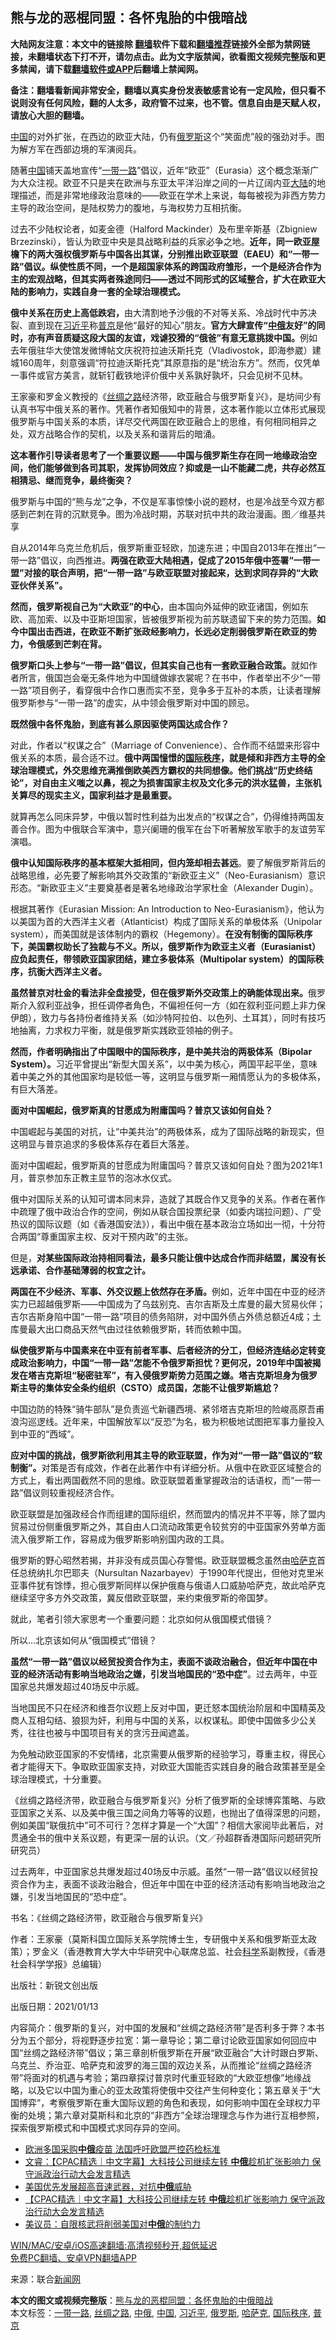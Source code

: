  <h2>熊与龙的恶棍同盟：各怀鬼胎的中俄暗战</h2> <p class="notice"><b>大陆网友注意：本文中的链接除 <a href="https://github.com/bannedbook/fanqiang" >翻墙</a>软件下载和<a href="https://github.com/killgcd/justmysocks/blob/master/README.md">翻墙推荐</a>链接外全部为禁网链接，未翻墙状态下打不开，请勿点击。此为文字版禁闻，欲看图文视频完整版和更多禁闻，请下载<a href="https://github.com/bannedbook/fanqiang">翻墙软件或APP</a>后翻墙上禁闻网。</p><p>备注：翻墙看新闻非常安全，翻墙以真实身份发表敏感言论有一定风险，但只看不说则没有任何风险，翻的人太多，政府管不过来，也不管。信息自由是天赋人权，请放心大胆的翻墙。</b></p>  <div class="entry"> <p id="conimg"><a href="https://www.bannedbook.org/bnews/tag/%E4%B8%AD%E5%9B%BD/" class="st_tag internal_tag" rel="tag" title="标签 中国 下的日志">中国</a>的对外扩张，在西边的欧亚大陆，仍有<a href="https://www.bannedbook.org/bnews/tag/%e4%bf%84%e7%bd%97%e6%96%af/" class="st_tag internal_tag" rel="tag" title="标签 俄罗斯 下的日志">俄罗斯</a>这个“笑面虎”般的强劲对手。图为解方军在西部边境的军演阅兵。</p> <p>随著<span class='wp_keywordlink_affiliate'><a href="https://www.bannedbook.org/" title="中国" target="_blank">中国</a></span>铺天盖地宣传“<a href="https://www.bannedbook.org/bnews/tag/%e4%b8%80%e5%b8%a6%e4%b8%80%e8%b7%af/" class="st_tag internal_tag" rel="tag" title="标签 一带一路 下的日志">一带一路</a>”倡议，近年“欧亚”（Eurasia）这个概念渐渐广为大众注视。欧亚不只是夹在欧洲与东亚太平洋沿岸之间的一片辽阔内亚<span class='wp_keywordlink_affiliate'><a href="https://www.bannedbook.org/" title="大陆" target="_blank">大陆</a></span>的地理描述，而是非常地缘政治意味的——欧亚在学术上来说，每每被视为非西方势力主导的政治空间，是陆权势力的腹地，与海权势力互相抗衡。</p> <p>过去不少陆权论者，如麦金德（Halford Mackinder）及布里辛斯基（Zbigniew Brzezinski），皆认为欧亚中央是具战略利益的兵家必争之地。<strong>近年，同一欧亚屋檐下的两大强权俄罗斯与中国各出其谋，分别推出欧亚联盟（EAEU）和“一带一路”倡议。</strong><strong>纵使性质不同，一个是超国家体系的跨国政府雏形，一个是经济合作为主的宏观战略，但其实两者殊途同归——透过不同形式的区域整合，扩大在欧亚大陆的影响力，实践自身一套的全球治理模式。</strong></p> <p><strong>俄中关系在历史上高低跌宕，</strong>由大清割地予沙俄的不对等关系、冷战时代中苏决裂、直到现在<a href="https://www.bannedbook.org/bnews/tag/%e4%b9%a0%e8%bf%91%e5%b9%b3/" class="st_tag internal_tag" rel="tag" title="标签 习近平 下的日志">习近平</a>称<a href="https://www.bannedbook.org/bnews/tag/%e6%99%ae%e4%ba%ac/" class="st_tag internal_tag" rel="tag" title="标签 普京 下的日志">普京</a>是他“最好的知心”朋友。<strong>官方大肆宣传“<a href="https://www.bannedbook.org/bnews/tag/%E4%B8%AD%E4%BF%84/" class="st_tag internal_tag" rel="tag" title="标签 中俄 下的日志">中俄</a>友好”的同时，亦有声音质疑这段大国的友谊，戏谑狡猾的“俄爸”有意无意挑拨中国。</strong>例如去年俄驻华大使馆发微博帖文庆祝符拉迪沃斯托克（Vladivostok，即海参崴）建城160周年，刻意强调“符拉迪沃斯托克”其原意指的是“统治东方”。然而，仅凭单一事件或官方美言，就斩钉截铁地评价俄中关系孰好孰坏，只会见树不见林。</p> <p>王家豪和罗金义教授的《<a href="https://www.bannedbook.org/bnews/tag/%E4%B8%9D%E7%BB%B8%E4%B9%8B%E8%B7%AF/" class="st_tag internal_tag" rel="tag" title="标签 丝绸之路 下的日志">丝绸之路</a>经济带，欧亚融合与俄罗斯复兴》，是坊间少有认真书写中俄关系的著作。凭著作者知俄知中的背景，这本著作能以立体形式展现俄罗斯与中国关系的本质，详尽交代两国在欧亚融合上的思维，有何相同相异之处，双方战略合作的契机，以及关系和谐背后的暗涌。</p> <p><strong>这本著作引导读者思考了一个重要议题——中国与俄罗斯生存在同一地缘政治空间，他们能够做到各司其职，发挥协同效应？抑或是一山不能藏二虎，共存必然互相猜忌、继而竞争，最终衡突？</strong></p> <p>俄罗斯与中国的“熊与龙”之争，不仅是军事惊悚小说的题材，也是冷战至今双方都感到芒刺在背的沉默竞争。图为冷战时期，苏联对抗中共的政治漫画。图／维基共享</p> <p>自从2014年乌克兰危机后，俄罗斯重亚轻欧，加速东进；中国自2013年在推出“一带一路”倡议，向西推进。<strong>两强在欧亚大陆相遇，促成了2015年俄中签署“一带一盟”对接的联合声明，把“一带一路”与欧亚联盟对接起来，达到求同存异的“大欧亚伙伴关系”。</strong></p> <p><strong>然而，俄罗斯视自己为“大欧亚”的中心</strong>，由本国向外延伸的欧亚诸国，例如东欧、高加索、以及中亚斯坦国家，皆被俄罗斯视为前苏联遗留下来的势力范围。<strong>如今中国出击西进，在欧亚不断扩张政经影响力，长远必定削弱俄罗斯在欧亚的势力，令俄感到芒刺在背。</strong></p> <p><strong>俄罗斯口头上参与“一带一路”倡议，但其实自己也有一套欧亚融合政策。</strong>就如作者所言，俄国岂会毫无条件地为中国缝做嫁衣裳呢？在书中，作者举出不少“一带一路”项目例子，看穿俄中合作口惠而实不至，竞争多于互补的本质，让读者理解俄罗斯参与“一带一路”的虚实，从中领会俄罗斯对中国的顾忌。</p>  <p><strong>既然俄中各怀鬼胎，到底有甚么原因驱使两国达成合作？</strong></p> <p>对此，作者以“权谋之合”（Marriage of Convenience）、合作而不结盟来形容中俄关系的本质，最合适不过。<strong>俄中两国憧憬的<a href="https://www.bannedbook.org/bnews/tag/%E5%9B%BD%E9%99%85%E7%A7%A9%E5%BA%8F/" class="st_tag internal_tag" rel="tag" title="标签 国际秩序 下的日志">国际秩序</a>，就是倾和非西方主导的全球治理模式，外交思维充满推倒欧美西方霸权的共同想像。他们挑战“历史终结论”，对自由主义嗤之以鼻，视之为损害国家主权及文化多元的洪水猛兽，主张机关算尽的现实主义，国家利益才是最重要。</strong></p> <p>就算再怎么同床异梦，中俄以暂时性利益为出发点的“权谋之合”，仍得维持两国友善合作。图为中俄联合军演中，意兴阑珊的俄军在台下听著解放军歌手的友谊劳军演唱。</p> <p><strong>俄中认知国际秩序的基本框架大抵相同，但内笼却相去甚远</strong>。要了解俄罗斯背后的战略思维，必先要了解影响其外交政策的“新欧亚主义”（Neo-Eurasianism）意识形态。“新欧亚主义”主要奠基者是著名地缘政治学家杜金（Alexander Dugin）。</p> <p>根据其著作《Eurasian Mission: An Introduction to Neo-Eurasianism》，他认为以美国为首的大西洋主义者（Atlanticist）构成了国际关系的单极体系（Unipolar system），而美国就是该体制内的霸权（Hegemony）。<strong>在没有制衡的国际秩序下，美国霸权助长了独裁与不义。所以，俄罗斯作为欧亚主义者（Eurasianist）应负起责任，带领欧亚国家团结，建立多极体系（Multipolar system）的国际秩序，抗衡大西洋主义者。</strong></p> <p><strong>虽然普京对杜金的看法非全盘接受，但在俄罗斯外交政策上的确能体现出来。</strong>俄罗斯介入叙利亚战争，担任调停者角色，不偏袒任何一方（如在叙利亚问题上非力保伊朗），致力与各持份者维持关系（如沙特阿拉伯、以色列、土耳其），同时有技巧地抽离，力求权力平衡，就是俄罗斯实践欧亚领袖的例子。</p> <p><strong>然而，作者明确指出了中国眼中的国际秩序，是中美共治的两极体系（Bipolar System）。</strong>习近平曾提出“新型大国关系”，以中美为核心，两国平起平坐，意味着中美之外的其他国家均是较低一等，这明显与俄罗斯一厢情愿认为的多极体系，有巨大落差。</p> <p><strong>面对中国崛起，俄罗斯真的甘愿成为附庸国吗？普京又该如何自处？</strong></p> <p>中国崛起与美国的对抗，让“中美共治”的两极体系，成为了国际战略的新现实，但这明显与普京追求的多极体系存在着巨大落差。</p> <p>面对中国崛起，俄罗斯真的甘愿成为附庸国吗？普京又该如何自处？图为2021年1月，普京参加东正教主显节的泡冰水仪式。</p>  <p>俄中对国际关系的认知可谓本同末异，造就了其既合作又竞争的关系。作者在著作中疏理了俄中政治合作的空间，例如从联合国投票纪录（如委内瑞拉问题）、广受热议的国际议题（如《香港国安法》），看出中俄在基本政治立场如出一彻，十分符合两国“尊重国家主权、反对干预内政”的主张。</p> <p>但是，<strong>对某些国际政治持相同看法，最多只能让俄中达成合作而非结盟，属没有长远承诺、合作基础薄弱的权宜之计。</strong></p> <p><strong>两国在不少经济、军事、外交议题上依然存在矛盾。</strong>例如，近年中国在中亚的经济实力已超越俄罗斯——中国成为了乌兹别克、吉尔吉斯及土库曼的最大贸易伙伴；吉尔吉斯身陷中国“一带一路”项目的债务陷阱，对中国外债占外债总额近4成；土库曼最大出口商品天然气由过往依赖俄罗斯，转而依赖中国。</p> <p><strong>纵使俄罗斯与中国素来在中亚有前者军事、后者经济的分工，但经济连结必定转变成政治影响力，中国“一带一路”怎能不令俄罗斯担忧？</strong><strong>更何况，2019年中国被揭发在塔吉克斯坦“秘密驻军”，有入侵俄罗斯势力范围之嫌。塔吉克斯坦身为俄罗斯主导的集体安全条约组织（CSTO）成员国，怎能不让俄罗斯尴尬？</strong></p> <p>中国边防的特殊“骑牛部队”是负责巡弋新疆西境、紧邻塔吉克斯坦的险峻高原吾甫浪沟巡逻线。近年来，中国解放军以“反恐”为名，极为积极地试图把军事力量投入到中亚的“西域”。</p> <p><strong>应对中国的挑战，俄罗斯欲利用其主导的欧亚联盟，作为对“一带一路”倡议的“软制衡”。</strong>对策是否有成效，作者在此著作中有详细分析。从俄中在欧亚区域整合的方式上，看出两国截然不同的思维。欧亚联盟着重掌握政治的话语权，而“一带一路”倡议则较重视经济合作。</p> <p>欧亚联盟是加强政经合作而组建的国际组织，然而盟内的情况并不平等，除了盟内贸易过份侧重俄罗斯之外，其自由人口流动政策更令较贫穷的中亚国家外劳单方面流入俄罗斯工作，容易成为俄罗斯影响别国内政的工具。</p> <p>俄罗斯的野心昭然若揭，并非没有成员国心存警惕。欧亚联盟概念虽然由<a href="https://www.bannedbook.org/bnews/tag/%E5%93%88%E8%90%A8%E5%85%8B/" class="st_tag internal_tag" rel="tag" title="标签 哈萨克 下的日志">哈萨克</a>首任总统纳扎尔巴耶夫（Nursultan Nazarbayev）于1990年代提出，但他对克里米亚事件犹有馀悸，担心俄罗斯同样以保护俄裔与俄语人口威胁哈萨克，故此哈萨克继续坚守多方外交政策，冀反借欧亚联盟，来约束俄罗斯的帝国梦。</p> <p>就此，笔者引领大家思考一个重要问题：北京如何从俄国模式借镜？</p> <p>所以&#8230;北京该如何从“俄国模式”借镜？</p>  <p><strong>虽然“一带一路”倡议以经贸投资合作为主，表面不谈政治融合，但近年中国在中亚的经济活动有影响当地政治之嫌，引发当地国民的“恐中症”</strong>。过去两年，中亚国家总共爆发超过40场反中示威。</p> <p>当地国民不只在经济和维吾尔议题上反对中国，更迁怒本国统治阶层和中国精英及商人互相勾结、狼狈为奸，利用与中国的关系，以权谋私。即使中国做多少公关秀，往往也被与中国项目有关的贪污丑闻遮盖。</p> <p>为免触动欧亚国家的不安情绪，北京需要从俄罗斯的经验学习，尊重主权，得民心者才能得天下。争取欧亚国家支持，对欧亚大国能否实践自身的融合政策甚至是全球治理模式，十分重要。</p> <p>《丝绸之路经济带，欧亚融合与俄罗斯复兴》分析了俄罗斯的全球博弈策略、与欧亚国家之关系、以及美中俄三国之间角力等等的议题，也抛出了值得深思的问题，例如美国“联俄抗中”可不可行？怎样才算是一个“大国”？相信大家阅毕此著后，对贯通全书的俄中关系议题，有更深一层的认识。（文／孙超群香港国际问题研究所研究员）</p> <p>过去两年，中亚国家总共爆发超过40场反中示威。虽然“一带一路”倡议以经贸投资合作为主，表面不谈政治融合，但近年中国在中亚的经济活动有影响当地政治之嫌，引发当地国民的“恐中症”。</p> <p>书名：《丝绸之路经济带，欧亚融合与俄罗斯复兴》</p> <p>作者：王家豪（莫斯科国立国际关系学院博士生，专研俄中关系和俄罗斯亚太政策）；罗金义（香港教育大学大中华研究中心联席总监、社会<span class='wp_keywordlink'><a href="https://www.bannedbook.org/forum11/topic309.html" title="禁片：“科学”的棍子" target="_blank">科学</a></span>系副教授，《香港社会科学学报》总编辑）</p> <p>出版社：新锐文创出版</p> <p>出版日期：2021/01/13</p> <p>内容简介：俄罗斯的复兴，对中国的发展和“丝绸之路经济带”是否利多于弊？本书分为五个部分，将视野逐步拉宽：第一章导论；第二章讨论欧亚国家如何回应中国“丝绸之路经济带”倡议；第三章剖析俄罗斯在开展“欧亚融合”大计时跟白罗斯、乌克兰、乔治亚、哈萨克和波罗的海三国的双边关系，从而推论“丝绸之路经济带”将面对的机遇与考验；第四章探讨普京时代重亚轻欧的“大欧亚想像”地缘战略，以及它以中国为重心的亚太政策将使俄中交往产生何种变化；第五章关于“大国博弈”，考察俄罗斯在重大国际议题的角色和表现，如何影响中国在全球权力平衡的处境；第六章对莫斯科和北京的“非西方”全球治理理念与作为进行互相参照，探索俄罗斯模式和中国模式求同存异的空间。</p>  <ul class='op-related-articles' title='相关阅读'> <li><a href='https://www.bannedbook.org/bnews/ssgc/20210306/1499400.html' target='_blank'>欧洲多国采购<b>中俄</b>疫苗 法国呼吁欧盟严控药检标准</a></li> <li><a href='https://www.bannedbook.org/bnews/bannedvideo/20210304/1498363.html' target='_blank'>文睿：【CPAC精选｜中文字幕】大科技公司继续左转 <b>中俄</b>趁机扩张影响力 保守派政治行动大会发言精选</a></li> <li><a href='https://www.bannedbook.org/bnews/worldnews/usa/20210228/1495310.html' target='_blank'>美国优先发展超高音速武器，对抗<b>中俄</b>威胁</a></li> <li><a href='https://www.bannedbook.org/bnews/comments/20210227/1495081.html' target='_blank'>【CPAC精选｜中文字幕】大科技公司继续左转 <b>中俄</b>趁机扩张影响力 保守派政治行动大会发言精选</a></li> <li><a href='https://www.bannedbook.org/bnews/comments/20210224/1493219.html' target='_blank'>美议员：自限核武将削弱美国对<b>中俄</b>的制约力</a></li> </ul> <p class="texttj"> <a href="https://github.com/bannedbook/fanqiang/wiki/V2ray%E6%9C%BA%E5%9C%BA" target="_blank">WIN/MAC/安卓/iOS高速翻墙:高清视频秒开,超低延迟</a><br/> <a href="https://github.com/bannedbook/fanqiang/wiki/%E7%A6%81%E9%97%BB%E7%BD%91%E5%AE%89%E5%8D%93%E7%BF%BB%E5%A2%99%E6%96%B0%E9%97%BBAPP" target="_blank">免费PC翻墙、安卓VPN翻墙APP</a></p><p> 来源：联合<span class='wp_keywordlink_affiliate'><a href="https://www.bannedbook.org/" title="新闻网">新闻网</a></span> </p><a name='sharetosocial'></a>       <div><b>本文的图文或视频完整版</b>：<a href='https://www.bannedbook.org/bnews/comments/20210306/1499475.html'>熊与龙的恶棍同盟：各怀鬼胎的中俄暗战</a></div>  </div><!--END ENTRY--> <div class="postfooter"> <div>本文标签：<a href="https://www.bannedbook.org/bnews/tag/%e4%b8%80%e5%b8%a6%e4%b8%80%e8%b7%af/" rel="tag">一带一路</a>, <a href="https://www.bannedbook.org/bnews/tag/%E4%B8%9D%E7%BB%B8%E4%B9%8B%E8%B7%AF/" rel="tag">丝绸之路</a>, <a href="https://www.bannedbook.org/bnews/tag/%E4%B8%AD%E4%BF%84/" rel="tag">中俄</a>, <a href="https://www.bannedbook.org/bnews/tag/%E4%B8%AD%E5%9B%BD/" rel="tag">中国</a>, <a href="https://www.bannedbook.org/bnews/tag/%e4%b9%a0%e8%bf%91%e5%b9%b3/" rel="tag">习近平</a>, <a href="https://www.bannedbook.org/bnews/tag/%e4%bf%84%e7%bd%97%e6%96%af/" rel="tag">俄罗斯</a>, <a href="https://www.bannedbook.org/bnews/tag/%E5%93%88%E8%90%A8%E5%85%8B/" rel="tag">哈萨克</a>, <a href="https://www.bannedbook.org/bnews/tag/%E5%9B%BD%E9%99%85%E7%A7%A9%E5%BA%8F/" rel="tag">国际秩序</a>, <a href="https://www.bannedbook.org/bnews/tag/%e6%99%ae%e4%ba%ac/" rel="tag">普京</a></div>  </div><!--END POSTFOOTER--> 